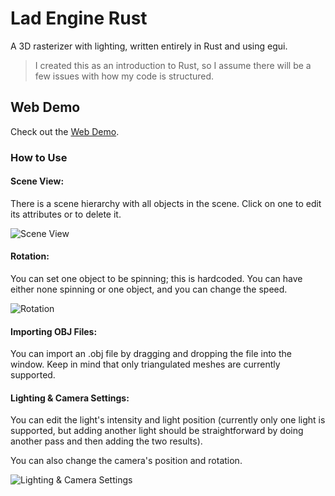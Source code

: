 # Lad Engine Rust
A 3D rasterizer with lighting, written entirely in Rust and using egui.

> I created this as an introduction to Rust, so I assume there will be a few issues with how my code is structured.

## Web Demo
Check out the [Web Demo](https://aladvs.github.io/Lad-Engine-Rust/).

### How to Use
#### Scene View:
There is a scene hierarchy with all objects in the scene. Click on one to edit its attributes or to delete it.

![Scene View](https://github.com/aladvs/lad_engine_rust/assets/78510667/349585ef-8f38-493d-95b3-60639b18e55e)

#### Rotation:
You can set one object to be spinning; this is hardcoded. You can have either none spinning or one object, and you can change the speed.

![Rotation](https://github.com/aladvs/lad_engine_rust/assets/78510667/5fc6b1e0-40b1-4e08-8831-f316af050050)

#### Importing OBJ Files:
You can import an .obj file by dragging and dropping the file into the window. Keep in mind that only triangulated meshes are currently supported.

#### Lighting & Camera Settings:
You can edit the light's intensity and light position (currently only one light is supported, but adding another light should be straightforward by doing another pass and then adding the two results).

You can also change the camera's position and rotation.

![Lighting & Camera Settings](https://github.com/aladvs/lad_engine_rust/assets/78510667/ba63197c-852e-4048-bd66-74ce6465c5de)
